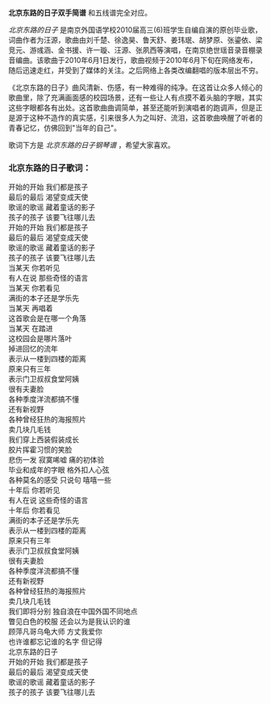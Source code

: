

**北京东路的日子双手简谱** 和五线谱完全对应。

_北京东路的日子_
是南京外国语学校2010届高三(6)班学生自编自演的原创毕业歌，词曲作者为汪源，歌曲由刘千楚、徐逸昊、鲁天舒、姜玮珉、胡梦原、张鎏依、梁竞元、游彧涵、金书援、许一璇、汪源、张夙西等演唱，在南京绝世瑶音录音棚录音编曲。该歌曲于2010年6月1日发行，歌曲视频于2010年6月下旬在网络发布，随后迅速走红，并受到了媒体的关注。之后网络上各类改编翻唱的版本层出不穷。

《北京东路的日子》曲风清新、伤感，有一种难得的纯净。在这首让众多人倾心的歌曲里，除了充满画面感的校园场景，还有一些让人有点摸不着头脑的字眼，其实这些字眼都各有出处。这首歌曲曲调简单，甚至还能听到演唱者的跑调声，但是正是源于这种不造作的真实感，引来很多人为之叫好、流泪，这首歌曲唤醒了听者的青春记忆，仿佛回到"当年的自己"。

歌词下方是 _北京东路的日子钢琴谱_ ，希望大家喜欢。

### 北京东路的日子歌词：

开始的开始 我们都是孩子  
最后的最后 渴望变成天使  
歌谣的歌谣 藏着童话的影子  
孩子的孩子 该要飞往哪儿去  
开始的开始 我们都是孩子  
最后的最后 渴望变成天使  
歌谣的歌谣 藏着童话的影子  
孩子的孩子 该要飞往哪儿去  
当某天 你若听见  
有人在说 那些奇怪的语言  
当某天 你若看见  
满街的本子还是学乐先  
当某天 再唱着  
这首歌会是在哪一个角落  
当某天 在踏进  
这校园会是哪片落叶  
掉进回忆的流年  
表示从一楼到四楼的距离  
原来只有三年  
表示门卫叔叔食堂阿姨  
很有夫妻脸  
各种季度洋流都搞不懂  
还有新视野  
各种曾经狂热的海报照片  
卖几块几毛钱  
我们穿上西装假装成长  
胶片挥霍习惯的笑脸  
悲伤一发 寂寞唏嘘 痛的初体验  
毕业和成年的字眼 格外扣人心弦  
各种莫名的感受 只说句 嘻嘻一些  
十年后 你若听见  
有人在说 这些奇怪的语言  
十年后 你若看见  
满街的本子还是学乐先  
表示从一楼到四楼的距离  
原来只有三年  
表示门卫叔叔食堂阿姨  
很有夫妻脸  
各种季度洋流都搞不懂  
还有新视野  
各种曾经狂热的海报照片  
卖几块几毛钱  
我们即将分别 独自浪在中国外国不同地点  
瞥见白色的校服 还会以为是我认识的谁  
顾萍凡哥乌龟大师 方丈我爱你  
也许谁都忘记谁的名字 但记得  
北京东路的日子  
开始的开始 我们都是孩子  
最后的最后 渴望变成天使  
歌谣的歌谣 藏着童话的影子  
孩子的孩子 该要飞往哪儿去

